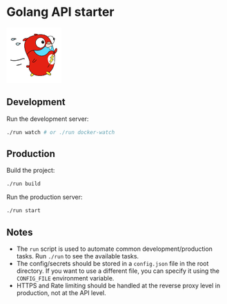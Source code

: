 # Golang API starter

<img src="./assets/public/images/go-fast.png" alt="Gopher flash" height="128" width="128"/>

## Development

Run the development server:

```bash
./run watch # or ./run docker-watch
```

## Production

Build the project:

```bash
./run build
```

Run the production server:

```bash
./run start
```

## Notes

- The `run` script is used to automate common development/production tasks. Run `./run` to see the available tasks.
- The config/secrets should be stored in a `config.json` file in the root directory. If you want to use a different file, you can specify it using the `CONFIG_FILE` environment variable.
- HTTPS and Rate limiting should be handled at the reverse proxy level in production, not at the API level.
